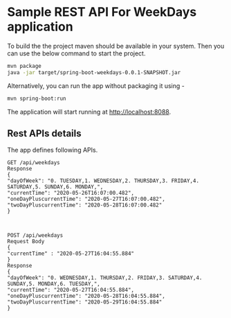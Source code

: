 # Sample REST API For WeekDays application

To build the the project maven should be available in your system. Then you can use the below command to start the project.

```bash
mvn package
java -jar target/spring-boot-weekdays-0.0.1-SNAPSHOT.jar

```

Alternatively, you can run the app without packaging it using -

```bash
mvn spring-boot:run
```

The application will start running at <http://localhost:8088>.

## Rest APIs details

The app defines following APIs.

    GET /api/weekdays
    Response 
    {
    "dayOfWeek": "0. TUESDAY,1. WEDNESDAY,2. THURSDAY,3. FRIDAY,4. SATURDAY,5. SUNDAY,6. MONDAY,",
    "currentTime": "2020-05-26T16:07:00.482",
    "oneDayPluscurrentTime": "2020-05-27T16:07:00.482",
    "twoDayPluscurrentTime": "2020-05-28T16:07:00.482"
	}
	
	

    POST /api/weekdays
	Request Body
	{
	"currentTime" : "2020-05-27T16:04:55.884"
	}
	Response
	{
    "dayOfWeek": "0. WEDNESDAY,1. THURSDAY,2. FRIDAY,3. SATURDAY,4. SUNDAY,5. MONDAY,6. TUESDAY,",
    "currentTime": "2020-05-27T16:04:55.884",
    "oneDayPluscurrentTime": "2020-05-28T16:04:55.884",
    "twoDayPluscurrentTime": "2020-05-29T16:04:55.884"
	}
	

